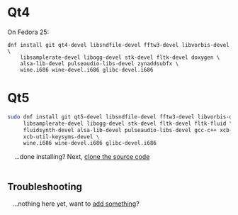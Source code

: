 # Qt4
On Fedora 25:
```
dnf install git qt4-devel libsndfile-devel fftw3-devel libvorbis-devel \
    libsamplerate-devel libogg-devel stk-devel fltk-devel doxygen \
    alsa-lib-devel pulseaudio-libs-devel zynaddsubfx \
    wine.i686 wine-devel.i686 glibc-devel.i686

```

# Qt5
```bash
sudo dnf install git qt5-devel libsndfile-devel fftw3-devel libvorbis-devel \
     libsamplerate-devel libogg-devel stk-devel fltk-devel fltk-fluid \
     fluidsynth-devel alsa-lib-devel pulseaudio-libs-devel gcc-c++ xcb-util-devel \
     xcb-util-keysyms-devel \
     wine.i686 wine-devel.i686 glibc-devel.i686
```

&nbsp;&nbsp;&nbsp;&nbsp;...done installing?  Next, [clone the source code](Compiling#clone-source-code)
<br><!-- End Section--><br>

## Troubleshooting
&nbsp;&nbsp;&nbsp;...nothing here yet, want to [add something](dependencies-fedora/_edit)?